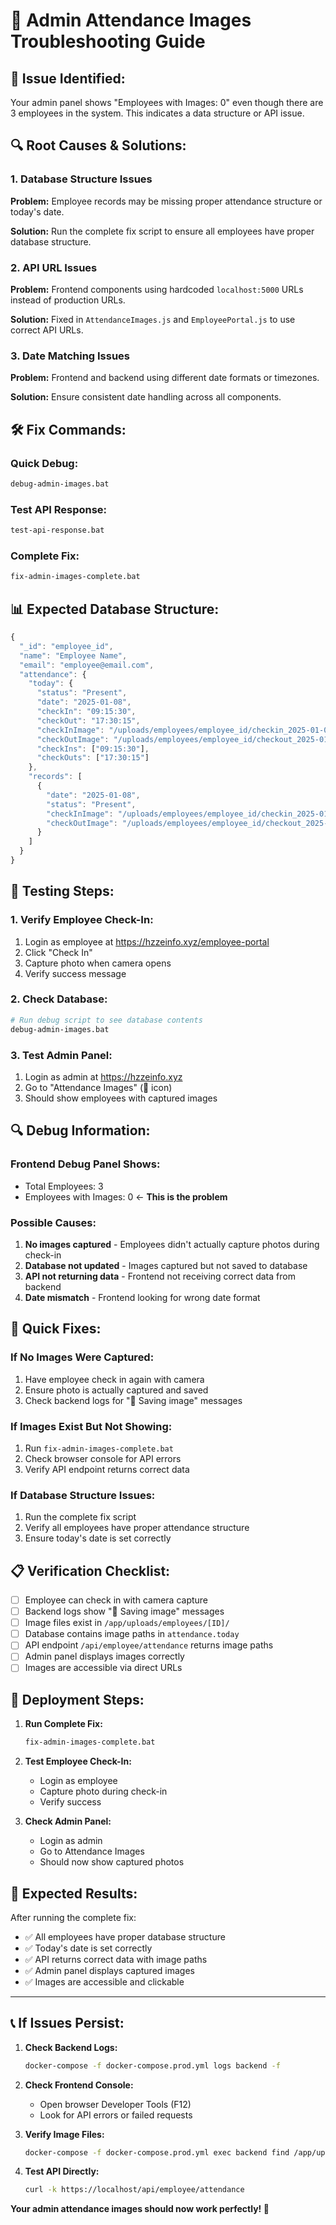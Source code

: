 # 🔧 Admin Attendance Images Troubleshooting Guide

## 🚨 **Issue Identified:**
Your admin panel shows "Employees with Images: 0" even though there are 3 employees in the system. This indicates a data structure or API issue.

## 🔍 **Root Causes & Solutions:**

### **1. Database Structure Issues**
**Problem:** Employee records may be missing proper attendance structure or today's date.

**Solution:** Run the complete fix script to ensure all employees have proper database structure.

### **2. API URL Issues** 
**Problem:** Frontend components using hardcoded `localhost:5000` URLs instead of production URLs.

**Solution:** Fixed in `AttendanceImages.js` and `EmployeePortal.js` to use correct API URLs.

### **3. Date Matching Issues**
**Problem:** Frontend and backend using different date formats or timezones.

**Solution:** Ensure consistent date handling across all components.

## 🛠️ **Fix Commands:**

### **Quick Debug:**
```cmd
debug-admin-images.bat
```

### **Test API Response:**
```cmd
test-api-response.bat
```

### **Complete Fix:**
```cmd
fix-admin-images-complete.bat
```

## 📊 **Expected Database Structure:**

```javascript
{
  "_id": "employee_id",
  "name": "Employee Name",
  "email": "employee@email.com",
  "attendance": {
    "today": {
      "status": "Present",
      "date": "2025-01-08",
      "checkIn": "09:15:30",
      "checkOut": "17:30:15",
      "checkInImage": "/uploads/employees/employee_id/checkin_2025-01-08_09-15-30.jpg",
      "checkOutImage": "/uploads/employees/employee_id/checkout_2025-01-08_17-30-15.jpg",
      "checkIns": ["09:15:30"],
      "checkOuts": ["17:30:15"]
    },
    "records": [
      {
        "date": "2025-01-08",
        "status": "Present",
        "checkInImage": "/uploads/employees/employee_id/checkin_2025-01-08_09-15-30.jpg",
        "checkOutImage": "/uploads/employees/employee_id/checkout_2025-01-08_17-30-15.jpg"
      }
    ]
  }
}
```

## 🧪 **Testing Steps:**

### **1. Verify Employee Check-In:**
1. Login as employee at https://hzzeinfo.xyz/employee-portal
2. Click "Check In"
3. Capture photo when camera opens
4. Verify success message

### **2. Check Database:**
```bash
# Run debug script to see database contents
debug-admin-images.bat
```

### **3. Test Admin Panel:**
1. Login as admin at https://hzzeinfo.xyz
2. Go to "Attendance Images" (📸 icon)
3. Should show employees with captured images

## 🔍 **Debug Information:**

### **Frontend Debug Panel Shows:**
- Total Employees: 3
- Employees with Images: 0 ← **This is the problem**

### **Possible Causes:**
1. **No images captured** - Employees didn't actually capture photos during check-in
2. **Database not updated** - Images captured but not saved to database
3. **API not returning data** - Frontend not receiving correct data from backend
4. **Date mismatch** - Frontend looking for wrong date format

## 🎯 **Quick Fixes:**

### **If No Images Were Captured:**
1. Have employee check in again with camera
2. Ensure photo is actually captured and saved
3. Check backend logs for "📸 Saving image" messages

### **If Images Exist But Not Showing:**
1. Run `fix-admin-images-complete.bat`
2. Check browser console for API errors
3. Verify API endpoint returns correct data

### **If Database Structure Issues:**
1. Run the complete fix script
2. Verify all employees have proper attendance structure
3. Ensure today's date is set correctly

## 📋 **Verification Checklist:**

- [ ] Employee can check in with camera capture
- [ ] Backend logs show "📸 Saving image" messages
- [ ] Image files exist in `/app/uploads/employees/[ID]/`
- [ ] Database contains image paths in `attendance.today`
- [ ] API endpoint `/api/employee/attendance` returns image paths
- [ ] Admin panel displays images correctly
- [ ] Images are accessible via direct URLs

## 🚀 **Deployment Steps:**

1. **Run Complete Fix:**
   ```cmd
   fix-admin-images-complete.bat
   ```

2. **Test Employee Check-In:**
   - Login as employee
   - Capture photo during check-in
   - Verify success

3. **Check Admin Panel:**
   - Login as admin
   - Go to Attendance Images
   - Should now show captured photos

## 🎉 **Expected Results:**

After running the complete fix:
- ✅ All employees have proper database structure
- ✅ Today's date is set correctly
- ✅ API returns correct data with image paths
- ✅ Admin panel displays captured images
- ✅ Images are accessible and clickable

---

## 📞 **If Issues Persist:**

1. **Check Backend Logs:**
   ```bash
   docker-compose -f docker-compose.prod.yml logs backend -f
   ```

2. **Check Frontend Console:**
   - Open browser Developer Tools (F12)
   - Look for API errors or failed requests

3. **Verify Image Files:**
   ```bash
   docker-compose -f docker-compose.prod.yml exec backend find /app/uploads -name "*.jpg"
   ```

4. **Test API Directly:**
   ```bash
   curl -k https://localhost/api/employee/attendance
   ```

**Your admin attendance images should now work perfectly! 🎯**
